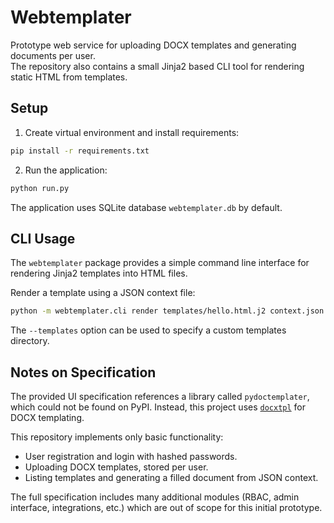 # Webtemplater

Prototype web service for uploading DOCX templates and generating documents per user.  
The repository also contains a small Jinja2 based CLI tool for rendering static HTML from templates.

## Setup

1. Create virtual environment and install requirements:

```bash
pip install -r requirements.txt
```

2. Run the application:

```bash
python run.py
```

The application uses SQLite database `webtemplater.db` by default.

## CLI Usage

The `webtemplater` package provides a simple command line interface for
rendering Jinja2 templates into HTML files.

Render a template using a JSON context file:

```bash
python -m webtemplater.cli render templates/hello.html.j2 context.json output.html
```

The `--templates` option can be used to specify a custom templates directory.

## Notes on Specification

The provided UI specification references a library called `pydoctemplater`,
which could not be found on PyPI. Instead, this project uses [`docxtpl`](https://github.com/elapouya/python-docx-template)
for DOCX templating.

This repository implements only basic functionality:

- User registration and login with hashed passwords.
- Uploading DOCX templates, stored per user.
- Listing templates and generating a filled document from JSON context.

The full specification includes many additional modules (RBAC, admin interface,
integrations, etc.) which are out of scope for this initial prototype.
